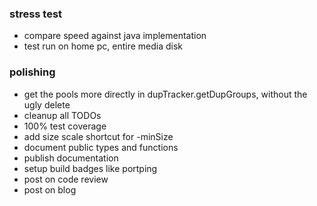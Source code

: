### stress test

- compare speed against java implementation
- test run on home pc, entire media disk

### polishing

- get the pools more directly in dupTracker.getDupGroups,
  without the ugly delete
- cleanup all TODOs
- 100% test coverage
- add size scale shortcut for -minSize
- document public types and functions
- publish documentation
- setup build badges like portping
- post on code review
- post on blog
